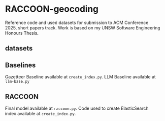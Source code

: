 # RACCOON-geocoding

Reference code and used datasets for submission to ACM Conference 2025, short papers track. Work is based on my UNSW Software Engineering Honours Thesis.

## datasets

## Baselines

Gazetteer Baseline available at `create_index.py`. LLM Baseline available at `llm-base.py`

## RACCOON

Final model available at `raccoon.py`. Code used to create ElasticSearch index available at `create_index.py`.
